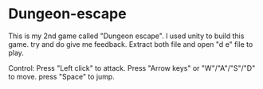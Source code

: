 # Dungeon-escape
This is my 2nd game called "Dungeon escape". I used unity to build this game.
try and do give me feedback.
Extract both file and open "d e" file to play.

Control:
Press "Left click" to attack. Press "Arrow keys" or "W"/"A"/"S"/"D" to move. press "Space" to jump.

